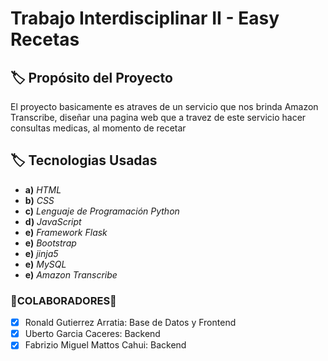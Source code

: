 # Trabajo Interdisciplinar II - Easy Recetas
## :label: Propósito del Proyecto
El proyecto basicamente es atraves de un servicio que nos brinda Amazon Transcribe, diseñar una pagina web
que a travez de este servicio hacer consultas medicas, al momento de recetar

## :label: Tecnologias Usadas <br>
- **a)** *HTML* 
- **b)** *CSS* 
- **c)** *Lenguaje de Programación Python* 
- **d)** *JavaScript* 
- **e)** *Framework Flask*
- **e)** *Bootstrap*
- **e)** *jinja5*
- **e)** *MySQL*
- **e)** *Amazon Transcribe*
 
### 🔩COLABORADORES🔩
- [x] Ronald Gutierrez Arratia: Base de Datos y Frontend
- [x] Uberto Garcia Caceres: Backend
- [x] Fabrizio Miguel Mattos Cahui:  Backend
